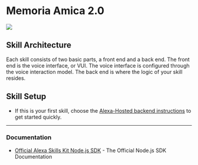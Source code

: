 # Memoria Amica 2.0
<img src="https://m.media-amazon.com/images/G/01/mobile-apps/dex/alexa/alexa-skills-kit/tutorials/quiz-game/header._TTH_.png" />

## Skill Architecture
Each skill consists of two basic parts, a front end and a back end.
The front end is the voice interface, or VUI.
The voice interface is configured through the voice interaction model.
The back end is where the logic of your skill resides.

## Skill Setup

 * If this is your first skill, choose the [Alexa-Hosted backend instructions](./instructions/setup-vui-alexa-hosted.md) to get started quickly.


---

### Documentation
* [Official Alexa Skills Kit Node.js SDK](https://www.npmjs.com/package/ask-sdk) - The Official Node.js SDK Documentation
